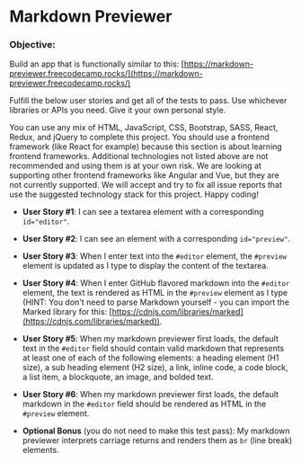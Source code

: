 # Markdown Previewer

### Objective:
Build an app that is functionally similar to this: [https://markdown-previewer.freecodecamp.rocks/](https://markdown-previewer.freecodecamp.rocks/)

Fulfill the below user stories and get all of the tests to pass. Use whichever libraries or APIs you need. Give it your own personal style.

You can use any mix of HTML, JavaScript, CSS, Bootstrap, SASS, React, Redux, and jQuery to complete this project. You should use a frontend framework (like React for example) because this section is about learning frontend frameworks. Additional technologies not listed above are not recommended and using them is at your own risk. We are looking at supporting other frontend frameworks like Angular and Vue, but they are not currently supported. We will accept and try to fix all issue reports that use the suggested technology stack for this project. Happy coding!

- **User Story #1**: I can see a textarea element with a corresponding `id="editor"`.

- **User Story #2**: I can see an element with a corresponding `id="preview"`.

- **User Story #3**: When I enter text into the `#editor` element, the `#preview` element is updated as I type to display the content of the textarea.

- **User Story #4**: When I enter GitHub flavored markdown into the `#editor` element, the text is rendered as HTML in the `#preview` element as I type (HINT: You don't need to parse Markdown yourself - you can import the Marked library for this: [https://cdnjs.com/libraries/marked](https://cdnjs.com/libraries/marked)).

- **User Story #5**: When my markdown previewer first loads, the default text in the `#editor` field should contain valid markdown that represents at least one of each of the following elements: a heading element (H1 size), a sub heading element (H2 size), a link, inline code, a code block, a list item, a blockquote, an image, and bolded text.

- **User Story #6**: When my markdown previewer first loads, the default markdown in the `#editor` field should be rendered as HTML in the `#preview` element.

- **Optional Bonus** (you do not need to make this test pass): My markdown previewer interprets carriage returns and renders them as `br` (line break) elements.